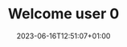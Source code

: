 ---
title: "Welcome user 0"
date: 2023-06-16T12:51:07+01:00
draft: true
showHero: true
heroStyle: background
showBreadcrumbs: true
---